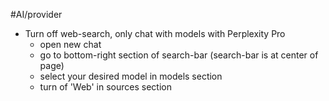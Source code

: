#AI/provider

- Turn off web-search, only chat with models with Perplexity Pro
	- open new chat
	- go to bottom-right section of search-bar (search-bar is at center of page)
	- select your desired model in models section
	- turn of 'Web' in sources section
